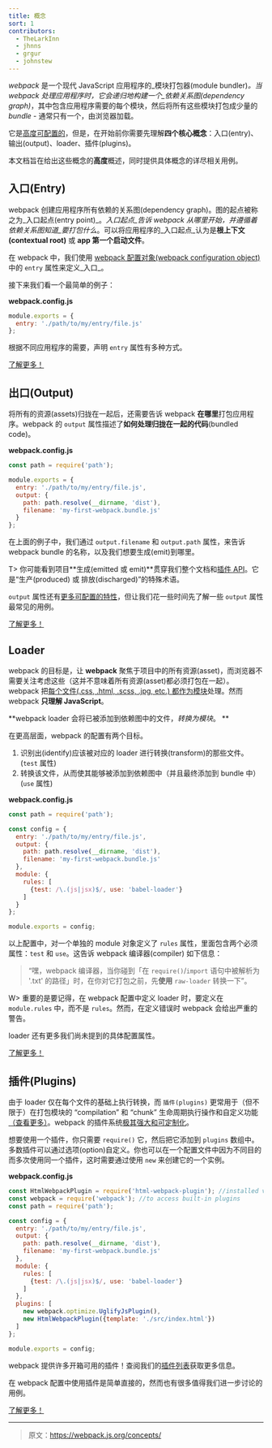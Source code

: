 ```yaml
---
title: 概念
sort: 1
contributors:
  - TheLarkInn
  - jhnns
  - grgur
  - johnstew
---
```


*webpack* 是一个现代 JavaScript 应用程序的_模块打包器(module bundler)_。当 webpack 处理应用程序时，它会递归地构建一个_依赖关系图(dependency graph)_，其中包含应用程序需要的每个模块，然后将所有这些模块打包成少量的 _bundle_ - 通常只有一个，由浏览器加载。

它是[高度可配置的](/configuration)，但是，在开始前你需要先理解**四个核心概念**：入口(entry)、输出(output)、loader、插件(plugins)。

本文档旨在给出这些概念的**高度**概述，同时提供具体概念的详尽相关用例。

## 入口(Entry)

webpack 创建应用程序所有依赖的关系图(dependency graph)。图的起点被称之为_入口起点(entry point)_。_入口起点_告诉 webpack _从哪里开始_，并遵循着依赖关系图知道_要打包什么_。可以将应用程序的_入口起点_认为是**根上下文(contextual root)** 或 **app 第一个启动文件**。

在 webpack 中，我们使用 [webpack 配置对象(webpack configuration object)](/configuration) 中的 `entry` 属性来定义_入口_。

接下来我们看一个最简单的例子：

**webpack.config.js**

```javascript
module.exports = {
  entry: './path/to/my/entry/file.js'
};
```

根据不同应用程序的需要，声明 `entry` 属性有多种方式。

[了解更多！](/concepts/entry-points)

## 出口(Output)

将所有的资源(assets)归拢在一起后，还需要告诉 webpack **在哪里**打包应用程序。webpack 的 `output` 属性描述了**如何处理归拢在一起的代码**(bundled code)。

**webpack.config.js**

```javascript
const path = require('path');

module.exports = {
  entry: './path/to/my/entry/file.js',
  output: {
    path: path.resolve(__dirname, 'dist'),
    filename: 'my-first-webpack.bundle.js'
  }
};
```

在上面的例子中，我们通过 `output.filename` 和 `output.path` 属性，来告诉 webpack bundle 的名称，以及我们想要生成(emit)到哪里。

T> 你可能看到项目**生成(emitted 或 emit)**贯穿我们整个文档和[插件 API](/api/plugins)。它是“生产(produced) 或 排放(discharged)”的特殊术语。

 `output` 属性还有[更多可配置的特性](/configuration/output)，但让我们花一些时间先了解一些 `output` 属性最常见的用例。

[了解更多！](/concepts/output)


## Loader

webpack 的目标是，让 **webpack** 聚焦于项目中的所有资源(asset)，而浏览器不需要关注考虑这些（这并不意味着所有资源(asset)都必须打包在一起）。webpack 把[每个文件(.css, .html, .scss, .jpg, etc.) 都作为模块](/concepts/modules)处理。然而 webpack **只理解 JavaScript**。

**webpack loader 会将已被添加到依赖图中的文件，_转换为模块_。 **

在更高层面，webpack 的配置有两个目标。

1. 识别出(identify)应该被对应的 loader 进行转换(transform)的那些文件。(`test` 属性)
2. 转换该文件，从而使其能够被添加到依赖图中（并且最终添加到 bundle 中）(`use` 属性)

**webpack.config.js**

```javascript
const path = require('path');

const config = {
  entry: './path/to/my/entry/file.js',
  output: {
    path: path.resolve(__dirname, 'dist'),
    filename: 'my-first-webpack.bundle.js'
  },
  module: {
    rules: [
      {test: /\.(js|jsx)$/, use: 'babel-loader'}
    ]
  }
};

module.exports = config;
```

以上配置中，对一个单独的 module 对象定义了 `rules` 属性，里面包含两个必须属性：`test` 和 `use`。这告诉 webpack 编译器(compiler) 如下信息：

> “嘿，webpack 编译器，当你碰到「在 `require()`/`import` 语句中被解析为 '.txt' 的路径」时，在你对它打包之前，先**使用** `raw-loader` 转换一下”。

W> 重要的是要记得，在 webpack 配置中定义 loader 时，要定义在 `module.rules` 中，而不是 `rules`。然而，在定义错误时 webpack 会给出严重的警告。

loader 还有更多我们尚未提到的具体配置属性。

[了解更多！](/concepts/loaders)

## 插件(Plugins)

由于 loader 仅在每个文件的基础上执行转换，而 `插件(plugins)` 更常用于（但不限于）在打包模块的 “compilation” 和 “chunk” 生命周期执行操作和自定义功能[（查看更多）](/concepts/plugins)。webpack 的插件系统[极其强大和可定制化](/api/plugins)。

想要使用一个插件，你只需要 `require()` 它，然后把它添加到 `plugins` 数组中。多数插件可以通过选项(option)自定义。你也可以在一个配置文件中因为不同目的而多次使用同一个插件，这时需要通过使用 `new` 来创建它的一个实例。

**webpack.config.js**

```javascript
const HtmlWebpackPlugin = require('html-webpack-plugin'); //installed via npm
const webpack = require('webpack'); //to access built-in plugins
const path = require('path');

const config = {
  entry: './path/to/my/entry/file.js',
  output: {
    path: path.resolve(__dirname, 'dist'),
    filename: 'my-first-webpack.bundle.js'
  },
  module: {
    rules: [
      {test: /\.(js|jsx)$/, use: 'babel-loader'}
    ]
  },
  plugins: [
    new webpack.optimize.UglifyJsPlugin(),
    new HtmlWebpackPlugin({template: './src/index.html'})
  ]
};

module.exports = config;
```

webpack 提供许多开箱可用的插件！查阅我们的[插件列表](/plugins)获取更多信息。

在 webpack 配置中使用插件是简单直接的，然而也有很多值得我们进一步讨论的用例。

[了解更多！](/concepts/plugins)

***

> 原文：https://webpack.js.org/concepts/
